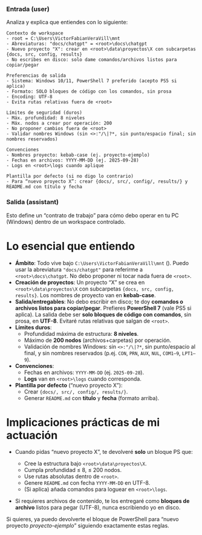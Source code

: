### Entrada (user)

Analiza y explica que entiendes con lo siguiente:

```
Contexto de workspace
- root = C:\Users\VictorFabianVeraVill\mnt
- Abreviaturas: "docs/chatgpt" = <root>\docs\chatgpt
- Nuevo proyecto "X": crear en <root>\data\proyectos\X con subcarpetas {docs, src, config, results}
- No escribes en disco: solo dame comandos/archivos listos para copiar/pegar

Preferencias de salida
- Sistema: Windows 10/11, PowerShell 7 preferido (acepto PS5 si aplica)
- Formato: SOLO bloques de código con los comandos, sin prosa
- Encoding: UTF-8
- Evita rutas relativas fuera de <root>

Límites de seguridad (duros)
- Máx. profundidad: 8 niveles
- Máx. nodos a crear por operación: 200
- No proponer cambios fuera de <root>
- Validar nombres Windows (sin <>:"/\|?*, sin punto/espacio final; sin nombres reservados)

Convenciones
- Nombres proyecto: kebab-case (ej. proyecto-ejemplo)
- Fechas en archivos: YYYY-MM-DD (ej. 2025-09-28)
- Logs en <root>\logs cuando aplique

Plantilla por defecto (si no digo lo contrario)
- Para “nuevo proyecto X”: crear {docs/, src/, config/, results/} y README.md con título y fecha
```

### Salida (assistant)

Esto define un “contrato de trabajo” para cómo debo operar en tu PC (Windows) dentro de un workspace controlado.

# Lo esencial que entiendo

- **Ámbito**: Todo vive bajo `C:\Users\VictorFabianVeraVill\mnt` (**<root>**). Puedo usar la abreviatura `"docs/chatgpt"` para referirme a `<root>\docs\chatgpt`. No debo proponer ni tocar nada fuera de `<root>`.
- **Creación de proyectos**: Un proyecto “X” se crea en `<root>\data\proyectos\X` con subcarpetas `{docs, src, config, results}`. Los nombres de proyecto van en **kebab-case**.
- **Salida/entregables**: No debo escribir en disco; te doy **comandos o archivos listos para copiar/pegar**. Prefieres **PowerShell 7** (vale PS5 si aplica). La salida debe ser **solo bloques de código con comandos**, sin prosa, en **UTF-8**. Evitaré rutas relativas que salgan de `<root>`.
- **Límites duros**: 
  - Profundidad máxima de estructura: **8 niveles**.
  - Máximo de **200 nodos** (archivos+carpetas) por operación.
  - Validación de nombres Windows: sin `<>:"/\|?*`, sin punto/espacio al final, y sin nombres reservados (p.ej. `CON`, `PRN`, `AUX`, `NUL`, `COM1–9`, `LPT1–9`).
- **Convenciones**:
  - Fechas en archivos: `YYYY-MM-DD` (ej. `2025-09-28`).
  - **Logs** van en `<root>\logs` cuando corresponda.
- **Plantilla por defecto** (“nuevo proyecto X”):
  - Crear `{docs/, src/, config/, results/}`.
  - Generar `README.md` con **título** y **fecha** (formato arriba).

# Implicaciones prácticas de mi actuación

- Cuando pidas “nuevo proyecto X”, te devolveré **solo** un bloque PS que:
  - Cree la estructura bajo `<root>\data\proyectos\X`.
  - Cumpla profundidad ≤ 8, ≤ 200 nodos.
  - Use rutas absolutas dentro de `<root>`.
  - Genere `README.md` con fecha `YYYY-MM-DD` en UTF-8.
  - (Si aplica) añada comandos para loguear en `<root>\logs`.

- Si requieres archivos de contenido, te los entregaré como **bloques de archivo** listos para pegar (UTF-8), nunca escribiendo yo en disco.

Si quieres, ya puedo devolverte el bloque de PowerShell para “nuevo proyecto *proyecto-ejemplo*” siguiendo exactamente estas reglas.
